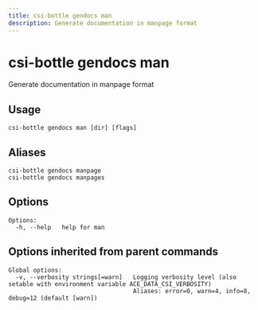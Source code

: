 ```yaml
---
title: csi-bottle gendocs man
description: Generate documentation in manpage format
---
```


<!--
This documentation is auto generated by a script.
Please do not edit this file directly.
-->

<!-- markdownlint-disable-next-line single-title -->
# csi-bottle gendocs man

Generate documentation in manpage format

## Usage

```plaintext
csi-bottle gendocs man [dir] [flags]
```

## Aliases

```plaintext
csi-bottle gendocs manpage
csi-bottle gendocs manpages
```

## Options

```plaintext
Options:
  -h, --help   help for man
```

## Options inherited from parent commands

```plaintext
Global options:
  -v, --verbosity strings[=warn]   Logging verbosity level (also setable with environment variable ACE_DATA_CSI_VERBOSITY)
                                   Aliases: error=0, warn=4, info=8, debug=12 (default [warn])
```
